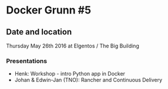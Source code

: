 # Docker Grunn #5

## Date and location

Thursday May 26th 2016 at Elgentos / The Big Building

### Presentations

- Henk: Workshop - intro Python app in Docker
- Johan & Edwin-Jan (TNO): Rancher and Continuous Delivery
